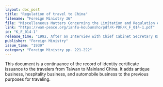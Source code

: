 ```yaml
---
layout: doc_post
title: "Regulation of travel to China"
filename: "Foreign Ministry 36"
file: "Miscellaneous Matters Concerning the Limitation and Regulation of Japanese Citizens Traveling to China at the Time of the Sino-Japanese Incident; Report of the Ministry of Colonial Affairs on the Regulation of Japanese Citizens Traveling to China (Vol. 2)"
link: "https://wam-peace.org/ianfu-koubunsho/pdf/K-PDF/K_F_014-1.pdf"
id: "K_F_014-1"
release_time: "1992, After an Interview with Chief Cabinet Secretary Katō Kōichi"
publisher: "Foreign Ministry"
issue_time: "1939"
category: "Foreign Ministry pp. 221-222"
---
```

This document is a continuance of the record of identity certificate issuance to the travelers from Taiwan to Mainland China. It adds antique business, hospitality business, and automobile business to the previous purposes for traveling.
